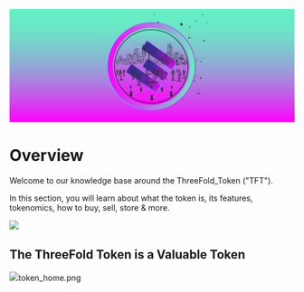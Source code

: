 ![](img/token_home.png)

# Overview

Welcome to our knowledge base around the ThreeFold_Token ("TFT").

In this section, you will learn about what the token is, its features, tokenomics, how to buy, sell, store & more.

<!-- !!!include:token_toc -->

![](img/tft_like_btc_.jpg)

## The ThreeFold Token is a Valuable Token

![](img/tokenomincs3_.jpg)token_home.png




